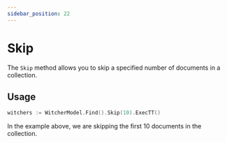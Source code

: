 ```yaml
---
sidebar_position: 22
---
```


# Skip

The `Skip` method allows you to skip a specified number of documents in a collection.

## Usage

```go
witchers := WitcherModel.Find().Skip(10).ExecTT()
```

In the example above, we are skipping the first 10 documents in the collection.
